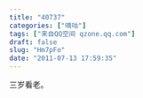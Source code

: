 ```yaml
---
title: "40737"
categories: ["嘀咕"]
tags: ["来自QQ空间 qzone.qq.com"]
draft: false
slug: "Hm7pFo"
date: "2011-07-13 17:59:35"
---
```


三岁看老。
